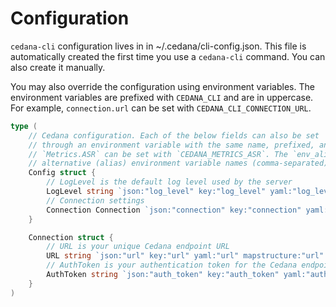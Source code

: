 # Configuration 

`cedana-cli` configuration lives in in ~/.cedana/cli-config.json. This file is automatically created the first time you use a `cedana-cli` command. You can also create it manually.

You may also override the configuration using environment variables. The environment variables are prefixed with `CEDANA_CLI` and are in uppercase. For example, `connection.url` can be set with `CEDANA_CLI_CONNECTION_URL`.


```go
type (
	// Cedana configuration. Each of the below fields can also be set
	// through an environment variable with the same name, prefixed, and in uppercase. E.g.
	// `Metrics.ASR` can be set with `CEDANA_METRICS_ASR`. The `env_aliases` tag below specifies
	// alternative (alias) environment variable names (comma-separated).
	Config struct {
		// LogLevel is the default log level used by the server
		LogLevel string `json:"log_level" key:"log_level" yaml:"log_level" mapstructure:"log_level"`
		// Connection settings
		Connection Connection `json:"connection" key:"connection" yaml:"connection" mapstructure:"connection"`
	}

	Connection struct {
		// URL is your unique Cedana endpoint URL
		URL string `json:"url" key:"url" yaml:"url" mapstructure:"url" env_aliases:"CEDANA_URL"`
		// AuthToken is your authentication token for the Cedana endpoint
		AuthToken string `json:"auth_token" key:"auth_token" yaml:"auth_token" mapstructure:"auth_token" env_aliases:"CEDANA_AUTH_TOKEN"`
	}
)
```

